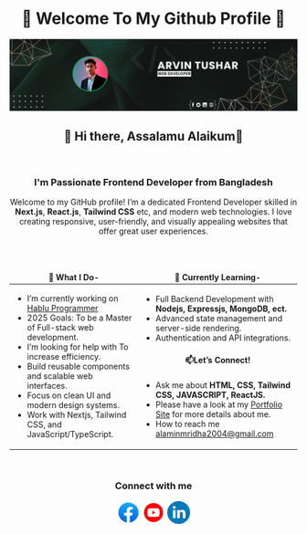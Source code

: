 <h1 align="center" >💫 Welcome To My Github Profile 💫</h1>

![al-amin-2004](https://github.com/al-amin-2004/al-amin-2004/blob/main/github-banner.png)


<h2 align="center">👋 Hi there,  Assalamu Alaikum👋</h2>

</br>
<h3 align="center"> I'm Passionate Frontend Developer from Bangladesh</h3>

<p align="center">Welcome to my GitHub profile! I’m a dedicated Frontend Developer skilled in <b>Next.js</b>, <b>React.js</b>, <b>Tailwind CSS</b> etc, and modern web technologies. I love creating responsive, user-friendly, and visually appealing websites that offer great user experiences. </p>



</br></br>

<table>
 <thead align="center">
    <tr>
      <td><b>💼 What I Do-</b></td>
      <td><b>🌱 Currently Learning-</b></td>
    </tr>
  </thead>
  <tbody>
    <tr>
      <td rowspan="4">
        <ul>
          <li>I’m currently working on <a href="https://www.hablu-programmer.com">Hablu Programmer</a></li>
          <li>2025 Goals: To be a Master of Full-stack web development.</li>
          <li>I’m looking for help with To increase efficiency.</li>
          <li>Build reusable components and scalable web interfaces.</li>
          <li>Focus on clean UI and modern design systems.</li>
          <li>Work with Nextjs, Tailwind CSS, and JavaScript/TypeScript.</li>
        </ul>
      </td>
    </tr>
    <tr>
      <td>
        <ul>
          <li>Full Backend Development with <b>Nodejs, Expressjs, MongoDB, ect.</b></li>
          <li>Advanced state management and server-side rendering.</li>
          <li>Authentication and API integrations.</li>
        </ul>
      </td>
    </tr>
    <tr>
      <td align="center" ><b>📫Let’s Connect!</b></td>
    </tr>
    <tr>
      <td>
        <ul>
          <li>Ask me about <b>HTML, CSS, Tailwind CSS, JAVASCRIPT, ReactJS.</b></li>
          <li>Please have a look at my <a href="https://arvin-tushar.vercel.app">Portfolio Site</a> for more details about me.</li>
          <li>How to reach me <a href="mailto:alaminmridha2004@gmail.com">alaminmridha2004@gmail.com</a></li>
        </ul>
      </td>
    </tr>
  </tbody>
</table>



</br>
<h3 align="center">Connect with me</h3>

<div  align="center">
 <a href="https://www.facebook.com/arvin.tushar.2024" target="blank"><img src="https://github.com/al-amin-2004/al-amin-2004/blob/main/assets/facebook.svg" height="40" width="40"/></a>
 <a href="https://www.youtube.com/" target="blank"><img src="https://github.com/al-amin-2004/al-amin-2004/blob/main/assets/youtube.svg" height="40" width="40"/></a>
 <a href="www.linkedin.com/in/al-amin2004" target="blank"><img src="https://github.com/al-amin-2004/al-amin-2004/blob/main/assets/linkedin.svg" height="40" width="40"/></a>
</div>

<!-- ![GitHub stats](https://github-readme-stats.vercel.app/api?username=al-amin-2004&show_icons=true&theme=tokyonight) -->
